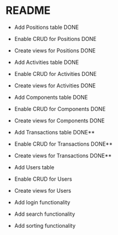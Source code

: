 # README

* Add Positions table DONE
* Enable CRUD for Positions DONE
* Create views for Positions DONE

* Add Activities table DONE
* Enable CRUD for Activities DONE
* Create views for Activities DONE

* Add Components table DONE
* Enable CRUD for Components DONE
* Create views for Components DONE

* Add Transactions table DONE**
* Enable CRUD for Transactions DONE**
* Create views for Transactions DONE**

* Add Users table
* Enable CRUD for Users
* Create views for Users

* Add login functionality
* Add search functionality
* Add sorting functionality